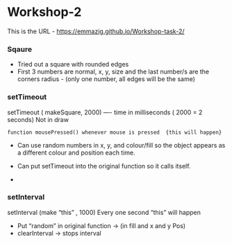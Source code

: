 # Workshop-2

This is the URL - https://emmazig.github.io/Workshop-task-2/
### Sqaure

- Tried out a square with rounded edges 
- First 3 numbers are normal, x, y, size and the last number/s are the corners radius - (only one number, all edges will be the same)


### setTimeout

setTimeout ( makeSquare, 2000)    —- time in milliseconds ( 2000 = 2 seconds)
Not in draw


    function mousePressed() whenever mouse is pressed  {this will happen}

- Can use random numbers in x, y, and colour/fill so the object appears as a different colour and position each time.

- Can put setTimeout into the original function so it calls itself.
- 
### setInterval

  setInterval (make “this” , 1000)
Every one second “this” will happen

- Put “random” in original function → (in fill and x and y Pos)
- clearInterval → stops interval

